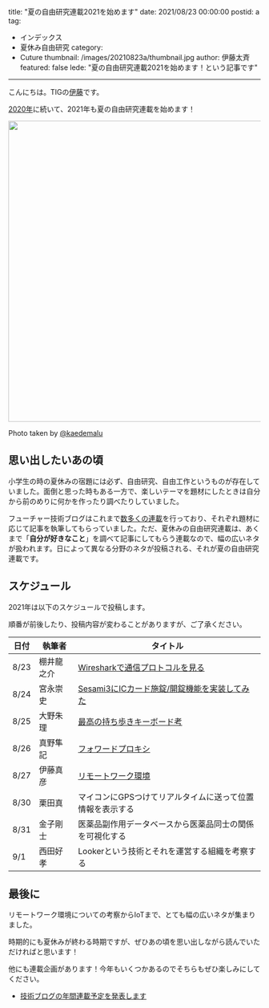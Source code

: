 title: "夏の自由研究連載2021を始めます"
date: 2021/08/23 00:00:00
postid: a
tag:
  - インデックス
  - 夏休み自由研究
category:
  - Cuture
thumbnail: /images/20210823a/thumbnail.jpg
author: 伊藤太斉
featured: false
lede: "夏の自由研究連載2021を始めます！という記事です"
---
こんにちは。TIGの[伊藤](https://twitter.com/kaedemalu)です。

[2020年](/articles/20200726/)に続いて、2021年も夏の自由研究連載を始めます！

<img src="/images/20210823a/summer.jpg" alt="" width="900" height="600" loading="lazy">

Photo taken by [@kaedemalu](https://twitter.com/kaedemalu)

## 思い出したいあの頃

小学生の時の夏休みの宿題には必ず、自由研究、自由工作というものが存在していました。面倒と思った時もある一方で、楽しいテーマを題材にしたときは自分から前のめりに何かを作ったり調べたりしていました。

フューチャー技術ブログはこれまで[数多くの連載](/tags/インデックス/)を行っており、それぞれ題材に応じて記事を執筆してもらっていました。ただ、夏休みの自由研究連載は、あくまで「**自分が好きなこと**」を調べて記事にしてもらう連載なので、幅の広いネタが扱われます。日によって異なる分野のネタが投稿される、それが夏の自由研究連載です。

## スケジュール

2021年は以下のスケジュールで投稿します。

順番が前後したり、投稿内容が変わることがありますが、ご了承ください。

| 日付 | 執筆者 | タイトル |
| ---- | ----- | ----- |
| 8/23 | 棚井龍之介 | [Wiresharkで通信プロトコルを見る](/articles/20210823b/) |
| 8/24 | 宮永崇史 | [Sesami3にICカード施錠/開錠機能を実装してみた](/articles/20210824a/) |
| 8/25 | 大野朱理 | [最高の持ち歩きキーボード考](/articles/20210825b/) |
| 8/26 | 真野隼記 | [フォワードプロキシ](/articles/20210826b/) |
| 8/27 | 伊藤真彦 | [リモートワーク環境](/articles/20210827a/) |
| 8/30 | 栗田真 | マイコンにGPSつけてリアルタイムに送って位置情報を表示する |
| 8/31 | 金子剛士 | 医薬品副作用データベースから医薬品同士の関係を可視化する |
| 9/1 | 西田好孝 | Lookerという技術とそれを運営する組織を考察する |

## 最後に

リモートワーク環境についての考察からIoTまで、とても幅の広いネタが集まりました。

時期的にも夏休みが終わる時期ですが、ぜひあの頃を思い出しながら読んでいただければと思います！

他にも連載企画があります！今年もいくつかあるのでそちらもぜひ楽しみにしてください。

* [技術ブログの年間連載予定を発表します](/articles/20210112/)
